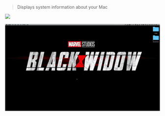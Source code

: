 > Displays system information about your Mac


[![](https://img.shields.io/badge/version-v1.10-green)](./About%20Mac.alfredworkflow)



<!-- more -->


![](./screenshot.gif)
